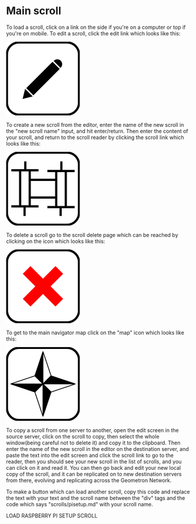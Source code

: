
# Main scroll

To load a scroll, click on a link on the side if you're on a computer or top if you're on mobile.  To edit a scroll, click the edit link which looks like this:

[![](iconsymbols/edit.svg)](scrolleditor.html)

To create a new scroll from the editor, enter the name of the new scroll in the "new scroll name" input, and hit enter/return.  Then enter the content of your scroll, and return to the scroll reader by clicking the scroll link which looks like this:


![](iconsymbols/scroll.svg)

To delete a scroll go to the scroll delete page which can be reached by clicking on the icon which looks like this:

[![](iconsymbols/delete.svg)](scrolldelete.html)

To get to the main navigator map click on the "map" icon which looks like this:

[![](iconsymbols/map.svg)](map.html)

To copy a scroll from one server to another, open the edit screen in the source server, click on the scroll to copy, then select the whole window(being careful not to delete it) and copy it to the clipboard.  Then enter the name of the new scroll in the editor on the destination server, and paste the text into the edit screen and click the scroll link to go to the reader, then you should see your new scroll in the list of scrolls, and you can click on it and read it.  You can then go back and edit your new local copy of the scroll, and it can be replicated on to new destination servers from there, evolving and replicating across the Geometron Network.  

To make a button which can load another scroll, copy this code and replace the text with your text and the scroll name between the "div" tags and the code which says "scrolls/pisetup.md" with your scroll name.

<div class = "button" onclick = "loadscroll(&#34scrolls/pisetup.md&#34)">LOAD RASPBERRY PI SETUP SCROLL</div>
